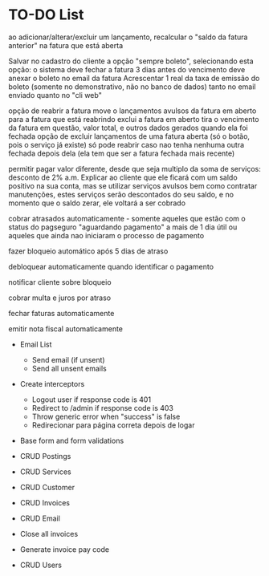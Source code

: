 # TO-DO List

ao adicionar/alterar/excluir um lançamento, recalcular o "saldo da fatura anterior" na fatura que está aberta

Salvar no cadastro do cliente a opção "sempre boleto", selecionando esta opção:
  o sistema deve fechar a fatura 3 dias antes do vencimento
  deve anexar o boleto no email da fatura
  Acrescentar 1 real da taxa de emissão do boleto (somente no demonstrativo, não no banco de dados) tanto no email enviado quanto no "cli web"

opção de reabrir a fatura
  move o lançamentos avulsos da fatura em aberto para a fatura que está reabrindo
  exclui a fatura em aberto
  tira o vencimento da fatura em questão, valor total, e outros dados gerados quando ela foi fechada
  opção de excluir lançamentos de uma fatura aberta (só o botão, pois o serviço já existe)
  só pode reabrir caso nao tenha nenhuma outra fechada depois dela (ela tem que ser a fatura fechada mais recente)

permitir pagar valor diferente, desde que seja multiplo da soma de serviços: desconto de 2% a.m.
  Explicar ao cliente que ele ficará com um saldo positivo na sua conta, mas se utilizar serviços avulsos bem como contratar manutenções, estes serviços serão descontados do seu saldo, e no momento que o saldo zerar, ele voltará a ser cobrado

cobrar atrasados automaticamente - somente aqueles que estão com o status do pagseguro "aguardando pagamento" a mais de 1 dia útil ou aqueles que ainda nao iniciaram o processo de pagamento

fazer bloqueio automático após 5 dias de atraso

debloquear automaticamente quando identificar o pagamento

notificar cliente sobre bloqueio

cobrar multa e juros por atraso

fechar faturas automaticamente

emitir nota fiscal automaticamente





- Email List
  - Send email (if unsent)
  - Send all unsent emails

- Create interceptors
  - Logout user if response code is 401
  - Redirect to /admin if response code is 403
  - Throw generic error when "success" is false
  - Redirecionar para página correta depois de logar

- Base form and form validations

- CRUD Postings
- CRUD Services
- CRUD Customer
- CRUD Invoices
- CRUD Email
- Close all invoices
- Generate invoice pay code
- CRUD Users
